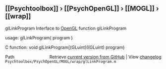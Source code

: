 ## [[Psychtoolbox]] &#8250; [[PsychOpenGL]] &#8250; [[MOGL]] &#8250; [[wrap]]

glLinkProgram  Interface to [OpenGL](OpenGL) function glLinkProgram  
  
usage:  glLinkProgram( program )  
  
C function:  void glLinkProgram[(GLuint]((GLuint) program)  




<div class="code_header" style="text-align:right;">
  <span style="float:left;">Path&nbsp;&nbsp;</span> <span class="counter">Retrieve <a href=
  "https://raw.github.com/Psychtoolbox-3/Psychtoolbox-3/beta/Psychtoolbox/PsychOpenGL/MOGL/wrap/glLinkProgram.m">current version from GitHub</a> | View <a href=
  "https://github.com/Psychtoolbox-3/Psychtoolbox-3/commits/beta/Psychtoolbox/PsychOpenGL/MOGL/wrap/glLinkProgram.m">changelog</a></span>
</div>
<div class="code">
  <code>Psychtoolbox/PsychOpenGL/MOGL/wrap/glLinkProgram.m</code>
</div>

